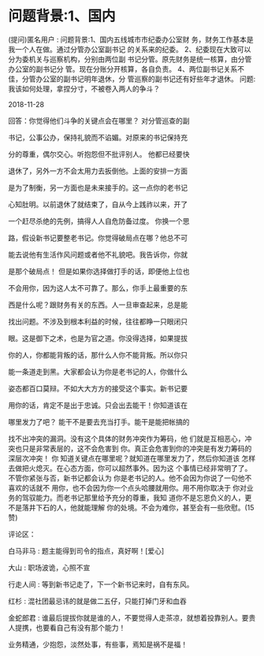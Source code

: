 # 问题背景:1、国内

(提问)匿名用户 : 问题背景:1、国内五线城市市纪委办公室财 务，财务工作基本是我一个人在做。通过分管办公室副书记 的关系来的纪委。 2、纪委现在大致可以分为委机关与巡察机构，分别由两位副 书记分管。原先财务是统一核算，由分管办公室的副书记分 管。现在分账分开核算，各自负责。 4、两位副书记关系不佳，分管办公室的副书记明年退休，分 管巡察的副书记还有好些年才退休。 问题:我该如何处理，拿捏分寸，不被卷入两人的争斗？

2018-11-28

回答：你觉得他们斗争的关键点会在哪里？ 对分管巡查的副

书记，公事公办，保持礼貌而不谄媚。对原来的书记保持充

分的尊重，偶尔交心。听抱怨但不批评别人。 他都已经要快

退休了，另外一方不会太用力去扳倒他。上面的安排一方面

是为了制衡，另一方面也是未来接手的。这一点你的老书记

心知肚明。以前退休了就结束了，自从今上践祚以来，开了

一个赶尽杀绝的先例，搞得人人自危防备过度。 你换一个思

路，假设新书记要整老书记。你觉得破局点在哪？他总不可

能去说他有生活作风问题或者他不礼貌吧。我告诉你，你就

是那个破局点！ 但是如果你选择做打手的话，即便他上位也

不会用你，因为这人太不可靠了。那么，你手上最重要的东

西是什么呢？跟财务有关的东西。人一旦审查起来，总是能

找出问题。不涉及到根本利益的时候，往往都睁一只眼闭只

眼。这是御下之术，也是为官之道。你没得选择，如果提拔

你的人，你都能背叛的话，那什么人你不能背叛。所以你只

能一条道走到黑。大家都会认为你是老书记的人，你做什么

姿态都百口莫辩。不如大大方方的接受这个事实。新书记要

用你的话，肯定不是出于忠诚。只会出去能干！你知道该在

哪里发力了吧？ 能干不是要去充当打手。能干是能把帐搞的

找不出冲突的漏洞。没有这个具体的财务冲突作为筹码，他 们就是互相恶心，冲突也只是非常表层的，这不会危害到 你。真正会危害到你的冲突是有发力筹码的深层次冲突！ 你 知道关键点在哪里呢？就知道在哪里发力了，然后你知道该 怎样去做把火熄灭。在心态方面，你可以超然事外。因为这 个事情已经非常明了了。不管你紧张与否，新书记都会认为 你是老书记的人。他不会因为你说了一句他不喜欢的话就不 用你，也不会因为你一个点头哈腰就用你。用不用你取决于 你对业务的驾驭能力。而老书记那里给予充分的尊重，我知 道你不是忘恩负义的人，更不是落井下石的人，他就能理解 你的处境。不会为难你，甚至会有一些欣慰。(15 赞)

评论区：

白马非马 : 题主能得到司令的指点，真好啊！[爱心]

大山 : 职场波诡，心照不宣

行走人间 : 等到新书记走了，下一个新书记来时，自有东风。

红杉 : 混社团最忌讳的就是做二五仔，只能打掉门牙和血吞

金蛇郎君 : 谁最后提拔你就是谁的人，不要觉得人走茶凉，就想着投靠别人。要贵人提携，也要看自己有没有那个能力！

业务精通，少抱怨，淡然处事，有些事，焉知是祸不是福！